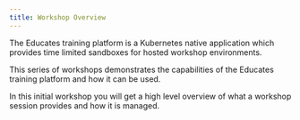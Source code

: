 ```yaml
---
title: Workshop Overview
---
```


The Educates training platform is a Kubernetes native application which provides
time limited sandboxes for hosted workshop environments.

This series of workshops demonstrates the capabilities of the Educates training
platform and how it can be used.

In this initial workshop you will get a high level overview of what a workshop
session provides and how it is managed.
